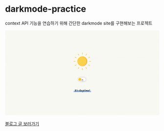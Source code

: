 # darkmode-practice

context API 기능을 연습하기 위해 간단한 darkmode site를 구현해보는 프로젝트

![](./img/darkmode_result.gif)

[블로그 글 보러가기](https://bluepebble25.tistory.com/47)
